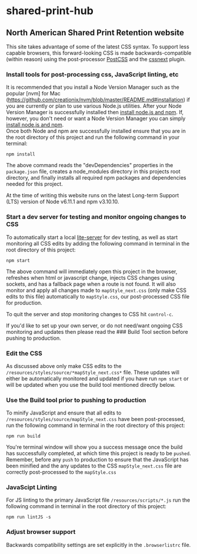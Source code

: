 # shared-print-hub

## North American Shared Print Retention website
This site takes advantage of some of the latest CSS syntax. To support less capable browsers, this forward-looking CSS is made backwards-compatible (within reason) using the post-processor 
[PostCSS](http://postcss.org) and the [cssnext](http://cssnext.io/) plugin.


### Install tools for post-processing css, JavaScript linting, etc
It is recommended that you install a Node Version Manager such as the popular [nvm] for Mac (https://github.com/creationix/nvm/blob/master/README.md#installation) if you are currently or plan to use various Node.js utilities.  After your Node Version Manager is successfully installed then [install node.js and npm](https://github.com/creationix/nvm/blob/master/README.md#usage).  If, however, you don't need or want a Node Version Manager you can simply [install node.js and npm](https://docs.npmjs.com/getting-started/installing-node).  
Once both Node and npm are successfully installed ensure that you are in the root directory of this project and run the following command in your terminal:

`npm install`

The above command reads the "devDependencies" properties in the `package.json` file,  creates a node_modules directory in this projects root directory, and finally installs all required npm packages and dependencies needed for this project.

At the time of writing this website runs on the latest Long-term Support (LTS) version of Node v6.11.1 and npm v3.10.10.  


### Start a dev server for testing and monitor ongoing changes to CSS
To automatically start a local [lite-server](https://www.npmjs.com/package/lite-server) for dev testing, as well as start monitoring all CSS edits by adding the following command in terminal in the root directory of this project:

`npm start`

The above command will immediately open this project in the browser, refreshes when html or javascript change, injects CSS changes using sockets, and has a fallback page when a route is not found. 
It will also monitor and apply all changes made to `mapStyle_next.css` (only make CSS edits to this file) automatically to `mapStyle.css`, our post-processed CSS file for production.

To quit the server and stop monitoring changes to CSS hit `control-c`. 

If you'd like to set up your own server, or do not need/want ongoing CSS monitoring and updates then please read the ### Build Tool section before pushing to production.


### Edit the CSS
As discussed above only make CSS edits to the `/resources/styles/source/*mapStyle_next.css*` file.  These updates will either be automatically monitored and updated if you have run `npm start` or will be updated when you use the build tool mentioned directly below.


### Use the Build tool prior to pushing to production
To minify JavaScript and ensure that all edits to `/resources/styles/source/mapStyle_next.css` have been post-processed, run the following command in terminal in the root directory of this project:

`npm run build`

You're terminal window will show you a success message once the build has successfully completed, at which time this project is ready to be `pushed`. Remember, before any `push` to production to ensure that the JavaScript has been minified and the any updates to the CSS `mapStyle_next.css` file are correctly post-processed to the `mapStyle.css`


### JavaScipt Linting
For JS linting to the primary JavaScript file `/resources/scripts/*.js` run the following command in terminal in the root directory of this project:

`npm run lintJS -s`


### Adjust browser support
Backwards compatibility settings are set explicitly in the `.browserlistrc` file.



